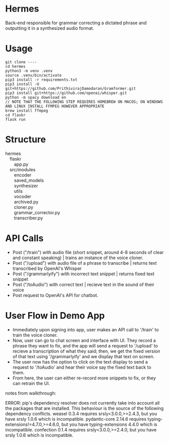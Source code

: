 # Hermes
Back-end responsible for grammar correcting a dictated phrase and outputting it in a synthesized audio format.

# Usage
````
git clone ----
cd hermes
python3 -m venv .venv
source .venv/bin/activate
pip3 install -r requirements.txt
pip3 install -U git+https://github.com/PrithivirajDamodaran/Gramformer.git
pip3 install git+https://github.com/openai/whisper.git
python -m spacy download en
// NOTE THAT THE FOLLOWING STEP REQUIRES HOMEBREW ON MACOS; ON WINDOWS AND LINUX INSTALL FFMPEG HOWEVER APPROPRIATE
brew install ffmpeg
cd flaskr
flask run
````
 
# Structure

hermes\
&emsp;flaskr\
&emsp;&emsp;app.py\
&emsp;src/modules\
&emsp;&emsp;encoder\
&emsp;&emsp;saved_models\
&emsp;&emsp;synthesizer\
&emsp;&emsp;utils\
&emsp;&emsp;vocoder\
&emsp;&emsp;archived.py\
&emsp;&emsp;cloner.py\
&emsp;&emsp;grammar_corrector.py\
&emsp;&emsp;transcriber.py

# API Calls

- Post ("/train") with audio file (short snippet, around 4-8 seconds of clear and constant speaking) | trains an instance of the voice cloner.
- Post ("/upload") with audio file of a phrase to transcribe | returns text transcribed by OpenAI's Whisper 
- Post ("/grammarlyify") with incorrect text snippet | returns fixed text snippet
- Post ("/toAudio") with correct text | recieve text in the sound of their voice 
- Post request to OpenAI's API for chatbot.

# User Flow in Demo App

- Immediately upon signing into app, user makes an API call to '/train' to train the voice cloner. 
- Now, user can go to chat screen and interface with UI. They record a phrase they want to fix, and the app will send a request to '/upload' to recieve a transcription of what they said; then, we get the fixed version of that text using '/grammarlyify' and we display that text on screen.
- The user now has the option to click on the text display to send a request to '/toAudio' and hear their voice say the fixed text back to them.
- From here, the user can either re-record more snippets to fix, or they can retrain the UI.


notes from walkthrough:

ERROR: pip's dependency resolver does not currently take into account all the packages that are installed. This behaviour is the source of the following dependency conflicts.
weasel 0.3.4 requires srsly<3.0.0,>=2.4.3, but you have srsly 1.0.6 which is incompatible.
pydantic-core 2.14.6 requires typing-extensions!=4.7.0,>=4.6.0, but you have typing-extensions 4.4.0 which is incompatible.
confection 0.1.4 requires srsly<3.0.0,>=2.4.0, but you have srsly 1.0.6 which is incompatible.
